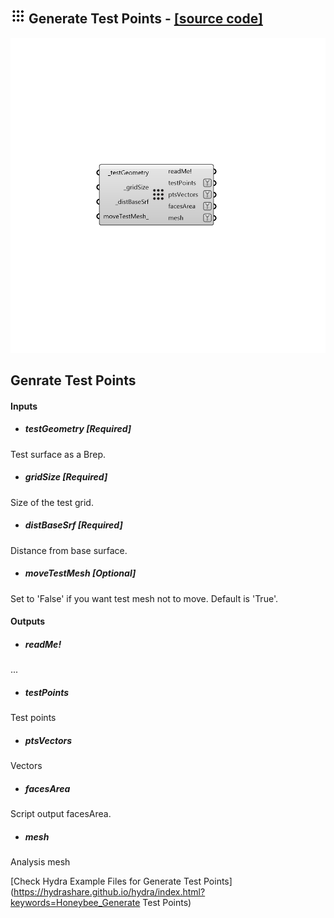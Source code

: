 ## ![](../../images/icons/Generate_Test_Points.png) Generate Test Points - [[source code]](https://github.com/ladybug-tools/honeybee-legacy/tree/master/src/Honeybee_Generate%20Test%20Points.py)

![](../../images/components/Generate_Test_Points.png)

Genrate Test Points
 -
 

#### Inputs
* ##### testGeometry [Required]
Test surface as a Brep.
* ##### gridSize [Required]
Size of the test grid.
* ##### distBaseSrf [Required]
Distance from base surface.
* ##### moveTestMesh [Optional]
Set to 'False' if you want test mesh not to move. Default is 'True'.

#### Outputs
* ##### readMe!
...
* ##### testPoints
Test points
* ##### ptsVectors
Vectors
* ##### facesArea
Script output facesArea.
* ##### mesh
Analysis mesh


[Check Hydra Example Files for Generate Test Points](https://hydrashare.github.io/hydra/index.html?keywords=Honeybee_Generate Test Points)
